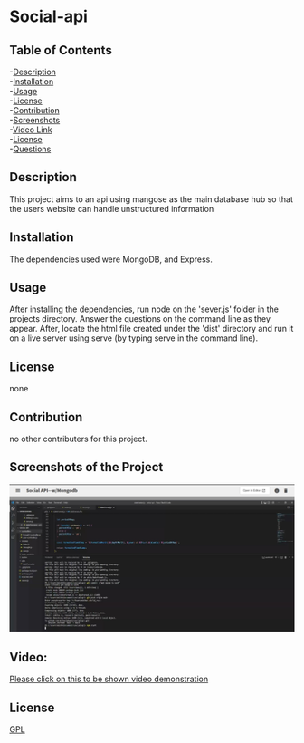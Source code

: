 # Social-api
    
## Table of Contents
-[Description](#description)<br/>
-[Installation](#installation)<br/>
-[Usage](#usage)<br/>
-[License](#license)<br/>
-[Contribution](#contribution)<br/>
-[Screenshots](#screenshots)<br/>
-[Video Link](#video)<br/>
-[License](#license)<br/>
-[Questions](#questions)<br/>
    
## Description
This project aims to an api using mangose as the main database hub so that the users website can handle unstructured information

## Installation
The dependencies used were MongoDB, and Express.

## Usage
After installing the dependencies, run node on the 'sever.js' folder in the projects directory. Answer the questions on the command line as they appear. 
After, locate the html file created under the 'dist' directory and run it on a live server using serve (by typing serve in the command line).

## License
none
    
## Contribution
no other contributers for this project.

## Screenshots of the Project
![Application Screenshot](./media/social_api.jpg?raw=true "Application Screenshot")

## Video:
[Please click on this to be shown video demonstration](https://drive.google.com/file/d/1FjxNApMQJFuSjSKSwQLdfP9NFX7mZlC1/view)

## License
[GPL](https://choosealicense.com/licenses/gpl-3.0/)
